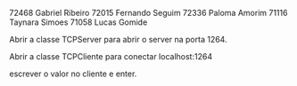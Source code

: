 72468 Gabriel Ribeiro
72015 Fernando Seguim
72336 Paloma Amorim
71116 Taynara Simoes
71058 Lucas Gomide


Abrir a classe TCPServer para abrir o server na porta 1264.

Abrir a classe TCPCliente para conectar localhost:1264

escrever o valor no cliente e enter.
